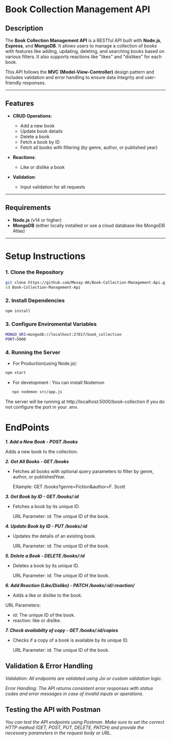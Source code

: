 # Book Collection Management API

## Description

The **Book Collection Management API** is a RESTful API built with **Node.js**, **Express**, and **MongoDB**. It allows users to manage a collection of books with features like adding, updating, deleting, and searching books based on various filters. It also supports reactions like "likes" and "dislikes" for each book.

This API follows the **MVC (Model-View-Controller)** design pattern and includes validation and error handling to ensure data integrity and user-friendly responses.

---

## Features

- **CRUD Operations**:
  - Add a new book
  - Update book details
  - Delete a book
  - Fetch a book by ID
  - Fetch all books with filtering (by genre, author, or published year)
  
- **Reactions**:
  - Like or dislike a book

- **Validation**:
  - Input validation for all requests

---

## Requirements

- **Node.js** (v14 or higher)
- **MongoDB** (either locally installed or use a cloud database like MongoDB Atlas)

---

# Setup Instructions

### 1. Clone the Repository

```bash
git clone https://github.com/Mesay-AK/Book-Collection-Management-Api.git
cd Book-Collection-Management-Api
```
### 2. Install Dependencies
```bash
npm install
```

### 3. Configure Enviromental Variables

```bash
MONGO_URI=mongodb://localhost:27017/book_collection
PORT=5000
```

### 4. Running the Server
- For Production(using Node.js):

 ```bash
 npm start 
 ```

 - For development : You can install Nodemon

 ```bash
    npx nodemon src/app.js
```
The server will be running at http://localhost:5000/book-collection if you do not configure the port in your .env. 

# EndPoints

***1. Add a New Book - POST /books***

Adds a new book to the collection.

***2. Get All Books - GET /books***

- Fetches all books with optional query parameters to filter by genre, author, or publishedYear.

    EXample:
        GET /books?genre=Fiction&author=F. Scott

***3. Get Book by ID - GET /books/:id***

- Fetches a book by its unique ID.

    URL Parameter:
        id: The unique ID of the book.

***4. Update Book by ID - PUT /books/:id***

- Updates the details of an existing book.

    URL Parameter:
        id: The unique ID of the book.

***5. Delete a Book - DELETE /books/:id***

- Deletes a book by its unique ID.

    URL Parameter:
        id: The unique ID of the book.

***6. Add Reaction (Like/Dislike) - PATCH /books/:id/:reaction/***

 - Adds a like or dislike to the book.

  URL Parameters:
  
  - id: The unique ID of the book. 
  - reaction: like or dislike.

***7. Check availabilty of copy - GET /books/:id/copies***

- Checks if a copy of a book is available by its unique ID.

    URL Parameter:
        id: The unique ID of the book.



## Validation & Error Handling

*Validation: All endpoints are validated using Joi or custom validation logic.*

*Error Handling: The API returns consistent error responses with status codes and error messages in case of invalid inputs or operations.*

## Testing the API with Postman
*You can test the API endpoints using Postman. Make sure to set the correct HTTP method (GET, POST, PUT, DELETE, PATCH) and provide the necessary parameters in the request body or URL.*
